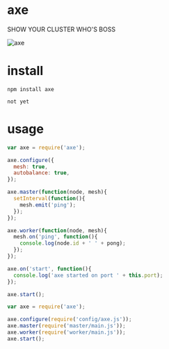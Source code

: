 # axe

SHOW YOUR CLUSTER WHO'S BOSS

![axe](http://i.imgur.com/ONr16.png)

# install

    npm install axe

    not yet

# usage

````javascript
var axe = require('axe');

axe.configure({
  mesh: true,
  autobalance: true,
});

axe.master(function(node, mesh){
  setInterval(function(){
    mesh.emit('ping');
  });
});

axe.worker(function(node, mesh){
  mesh.on('ping', function(){
    console.log(node.id + ' ' + pong);
  });
});

axe.on('start', function(){
  console.log('axe started on port ' + this.port);
});

axe.start();
````

````javascript
var axe = require('axe');

axe.configure(require('config/axe.js'));
axe.master(require('master/main.js'));
axe.worker(require('worker/main.js'));
axe.start();
````
